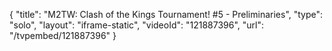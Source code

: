 {
    "title": "M2TW: Clash of the Kings Tournament! #5 - Preliminaries",
    "type": "solo",
    "layout": "iframe-static",
    "videoId": "121887396",
    "url": "\/tvpembed\/121887396"
}
